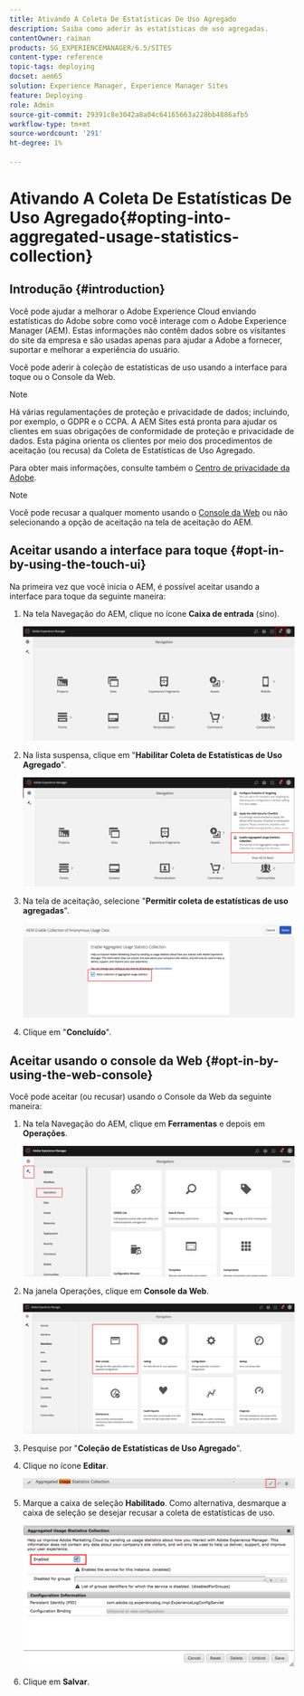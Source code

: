 ```yaml
---
title: Ativando A Coleta De Estatísticas De Uso Agregado
description: Saiba como aderir às estatísticas de uso agregadas.
contentOwner: raiman
products: SG_EXPERIENCEMANAGER/6.5/SITES
content-type: reference
topic-tags: deploying
docset: aem65
solution: Experience Manager, Experience Manager Sites
feature: Deploying
role: Admin
source-git-commit: 29391c8e3042a8a04c64165663a228bb4886afb5
workflow-type: tm+mt
source-wordcount: '291'
ht-degree: 1%

---
```


# Ativando A Coleta De Estatísticas De Uso Agregado{#opting-into-aggregated-usage-statistics-collection}

## Introdução {#introduction}

Você pode ajudar a melhorar o Adobe Experience Cloud enviando estatísticas do Adobe sobre como você interage com o Adobe Experience Manager (AEM). Estas informações não contêm dados sobre os visitantes do site da empresa e são usadas apenas para ajudar a Adobe a fornecer, suportar e melhorar a experiência do usuário.

Você pode aderir à coleção de estatísticas de uso usando a interface para toque ou o Console da Web.

>[!NOTE]
>
>Há várias regulamentações de proteção e privacidade de dados; incluindo, por exemplo, o GDPR e o CCPA. A AEM Sites está pronta para ajudar os clientes em suas obrigações de conformidade de proteção e privacidade de dados. Esta página orienta os clientes por meio dos procedimentos de aceitação (ou recusa) da Coleta de Estatísticas de Uso Agregado.
>
>Para obter mais informações, consulte também o [Centro de privacidade da Adobe](https://www.adobe.com/br/privacy.html).

>[!NOTE]
>
>Você pode recusar a qualquer momento usando o [Console da Web](/help/sites-deploying/opt-in-aggregated-usage-statistics.md#opt-in-by-using-the-web-console) ou não selecionando a opção de aceitação na tela de aceitação do AEM.

## Aceitar usando a interface para toque {#opt-in-by-using-the-touch-ui}

Na primeira vez que você inicia o AEM, é possível aceitar usando a interface para toque da seguinte maneira:

1. Na tela Navegação do AEM, clique no ícone **Caixa de entrada** (sino).

   ![usage_statistics_navigationscreen](assets/usage_statisticsnavigationscreen.png)

1. Na lista suspensa, clique em &quot;**Habilitar Coleta de Estatísticas de Uso Agregado**&quot;.

   ![usage_statistics_navigationscreen2](assets/usage_statisticsnavigationscreen2.png)

1. Na tela de aceitação, selecione &quot;**Permitir coleta de estatísticas de uso agregadas**&quot;.

   ![uso_statticsopt-inscreen](assets/usage_statisticsopt-inscreen.png)

1. Clique em &quot;**Concluído**&quot;.

## Aceitar usando o console da Web {#opt-in-by-using-the-web-console}

Você pode aceitar (ou recusar) usando o Console da Web da seguinte maneira:

1. Na tela Navegação do AEM, clique em **Ferramentas** e depois em **Operações**.

   ![uso_estatísticasdashboard](assets/usage_statisticsopsdashboard.png)

1. Na janela Operações, clique em **Console da Web**.

   ![uso_estatísticswebconsole](assets/usage_statisticswebconsole.png)

1. Pesquise por &quot;**Coleção de Estatísticas de Uso Agregado**&quot;.
1. Clique no ícone **Editar**.

   ![uso_estatísticascollectionedit](assets/usage_statisticscollectionedit.png)

1. Marque a caixa de seleção **Habilitado**. Como alternativa, desmarque a caixa de seleção se desejar recusar a coleta de estatísticas de uso.

   ![uso_estatísticasselect](assets/usage_statisticsselect.png)

1. Clique em **Salvar**.
